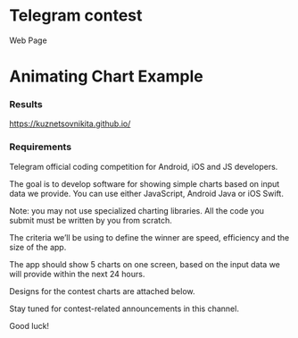 # Telegram contest
Web Page

# Animating Chart Example

### Results

https://kuznetsovnikita.github.io/

### Requirements

Telegram official coding competition for Android, iOS and JS developers. 

The goal is to develop software for showing simple charts based on input data we provide. You can use either JavaScript, Android Java or iOS Swift. 

Note: you may not use specialized charting libraries. All the code you submit must be written by you from scratch.

The criteria we’ll be using to define the winner are speed, efficiency and the size of the app.

The app should show 5 charts on one screen, based on the input data we will provide within the next 24 hours.

Designs for the contest charts are attached below.

Stay tuned for contest-related announcements in this channel.

Good luck!

